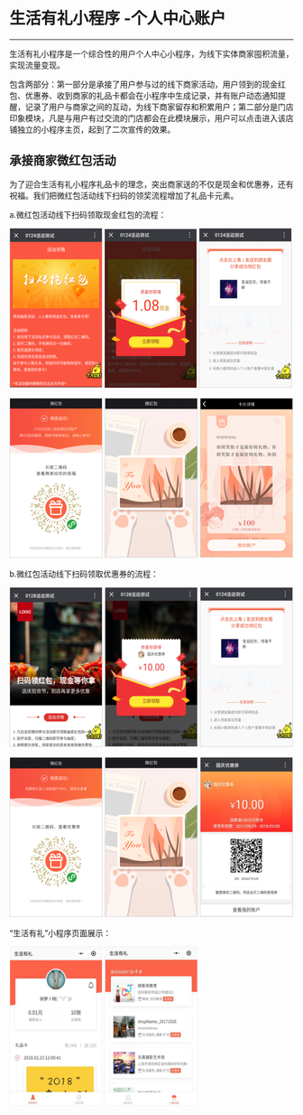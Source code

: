# 生活有礼小程序 -个人中心账户

---

生活有礼小程序是一个综合性的用户个人中心小程序，为线下实体商家囤积流量，实现流量变现。

包含两部分：第一部分是承接了用户参与过的线下商家活动，用户领到的现金红包、优惠券、收到商家的礼品卡都会在小程序中生成记录，并有账户动态通知提醒，记录了用户与商家之间的互动，为线下商家留存和积累用户；第二部分是门店印象模块，凡是与用户有过交流的门店都会在此模块展示，用户可以点击进入该店铺独立的小程序主页，起到了二次宣传的效果。

## 承接商家微红包活动

为了迎合生活有礼小程序礼品卡的理念，突出商家送的不仅是现金和优惠券，还有祝福。我们把微红包活动线下扫码的领奖流程增加了礼品卡元素。

a.微红包活动线下扫码领取现金红包的流程：

![](/assets/import.png14774) ![](/assets/import.png25885) ![](/assets/import.png36996)

![](/assets/import.png12332) ![](/assets/import.png45665) ![](/assets/import.png78998)

b.微红包活动线下扫码领取优惠券的流程：

![](/assets/import.png012121) ![](/assets/import.png02332) ![](/assets/import.png041414)

![](/assets/import.png258025) ![](/assets/import.png36987) ![](/assets/import.png014563)

“生活有礼”小程序页面展示：

![](/assets/import.png14569787) ![](/assets/import.png00023)

